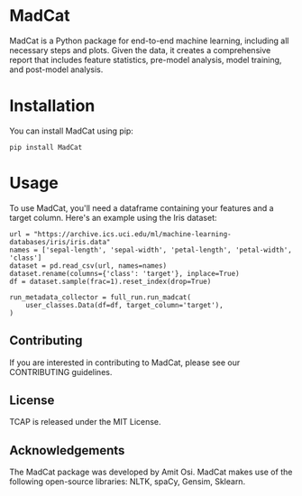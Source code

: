 # MadCat

MadCat is a Python package for end-to-end machine learning, including all necessary steps and plots.
Given the data, it creates a comprehensive report that includes feature statistics, pre-model analysis,
model training, and post-model analysis.

# Installation

You can install MadCat using pip:

```
pip install MadCat
```

# Usage

To use MadCat, you'll need a dataframe containing your features and a target column.
Here's an example using the Iris dataset:

```
url = "https://archive.ics.uci.edu/ml/machine-learning-databases/iris/iris.data"
names = ['sepal-length', 'sepal-width', 'petal-length', 'petal-width', 'class']
dataset = pd.read_csv(url, names=names)
dataset.rename(columns={'class': 'target'}, inplace=True)
df = dataset.sample(frac=1).reset_index(drop=True)

run_metadata_collector = full_run.run_madcat(
    user_classes.Data(df=df, target_column='target'), 
)
```

## Contributing

If you are interested in contributing to MadCat, please see our CONTRIBUTING guidelines.

## License

TCAP is released under the MIT License.

## Acknowledgements

The MadCat package was developed by Amit Osi. MadCat makes use of the following open-source libraries: NLTK, spaCy,
Gensim,
Sklearn.

